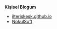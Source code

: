 **Kişisel Blogum**
* [ilteriskesk.github.io](https://ilteriskesk.github.io)
* [NokulSoft](http://nokulsoft.com)
